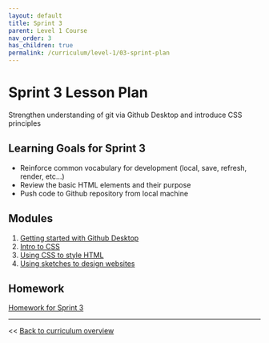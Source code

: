 ```yaml
---
layout: default
title: Sprint 3
parent: Level 1 Course
nav_order: 3
has_children: true
permalink: /curriculum/level-1/03-sprint-plan
---
```


# Sprint 3 Lesson Plan

Strengthen understanding of git via Github Desktop and introduce CSS principles

## Learning Goals for Sprint 3
* Reinforce common vocabulary for development (local, save, refresh, render, etc...)
* Review the basic HTML elements and their purpose
* Push code to Github repository from local machine

## Modules
1. [Getting started with Github Desktop](../../modules/getting-started-with-github-desktop)
1. [Intro to CSS](../../modules/intro-to-css)
1. [Using CSS to style HTML](../../modules/using-css-to-style-html)
1. [Using sketches to design websites](../../modules/using-sketches-to-design-websites)

## Homework
[Homework for Sprint 3](./homework)

---
<< [Back to curriculum overview](../../level-1)
